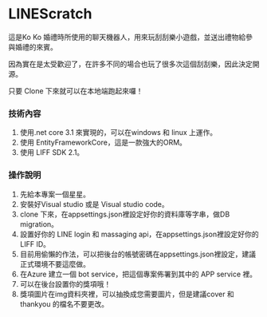 # LINEScratch

這是Ko Ko 婚禮時所使用的聊天機器人，用來玩刮刮樂小遊戲，並送出禮物給參與婚禮的來賓。

因為實在是太受歡迎了，在許多不同的場合也玩了很多次這個刮刮樂，因此決定開源。

只要 Clone 下來就可以在本地端跑起來囉！

### 技術內容

1. 使用.net core 3.1 來實現的，可以在windows 和 linux 上運作。
2. 使用 EntityFrameworkCore，這是一款強大的ORM。
3. 使用 LIFF SDK 2.1。

### 操作說明

1. 先給本專案一個星星。
2. 安裝好Visual studio 或是 Visual studio code。
3. clone 下來，在appsettings.json裡設定好你的資料庫等字串，做DB migration。
4. 設置好你的 LINE login 和 massaging api，在appsettings.json裡設定好你的 LIFF ID。
5. 目前用偷懶的作法，可以把後台的帳號密碼在appsettings.json裡設定，建議正式環境不要這麼做。
6. 在Azure 建立一個 bot service，把這個專案佈署到其中的 APP service 裡。
7. 可以在後台設置你的獎項哦！
8. 獎項圖片在img資料夾裡，可以抽換成您需要圖片，但是建議cover 和 thankyou 的檔名不要更改。